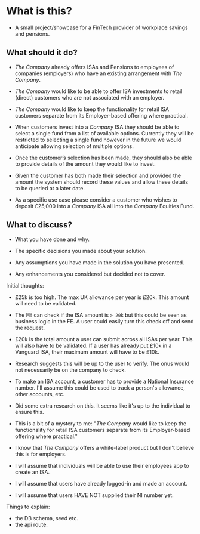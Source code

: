 # What is this?

- A small project/showcase for a FinTech provider of workplace savings and pensions.

## What should it do?

- _The Company_ already offers ISAs and Pensions to employees of companies (employers) who have an existing arrangement with _The Company_.

- _The Company_ would like to be able to offer ISA investments to retail (direct) customers who are not associated with an employer.

- _The Company_ would like to keep the functionality for retail ISA customers separate from its Employer-based offering where practical.

- When customers invest into a _Company_ ISA they should be able to select a single fund from a list of available options. Currently they will be restricted to selecting a single fund however in the future we would anticipate allowing selection of multiple options.

- Once the customer’s selection has been made, they should also be able to provide details of the amount they would like to invest.

- Given the customer has both made their selection and provided the amount the system should record these values and allow these details to be queried at a later date.

- As a specific use case please consider a customer who wishes to deposit £25,000 into a _Company_ ISA all into the _Company_ Equities Fund.

## What to discuss?

- What you have done and why.

- The specific decisions you made about your solution.

- Any assumptions you have made in the solution you have presented.

- Any enhancements you considered but decided not to cover.

Initial thoughts:

- £25k is too high. The max UK allowance per year is £20k. This amount will need to be validated.

- The FE can check if the ISA amount is `> 20k` but this could be seen as business logic in the FE. A user could easily turn this check off and send the request.

- £20k is the total amount a user can submit across all ISAs per year. This will also have to be validated. If a user has already put £10k in a Vanguard ISA, their maximum amount will have to be £10k.

- Research suggests this will be up to the user to verify. The onus would not necessarily be on the company to check.

- To make an ISA account, a customer has to provide a National Insurance number. I'll assume this could be used to track a person's allowance, other accounts, etc.

- Did some extra research on this. It seems like it's up to the individual to ensure this.

- This is a bit of a mystery to me: "_The Company_ would like to keep the functionality for retail ISA customers separate from its Employer-based offering where practical."

- I know that _The Company_ offers a white-label product but I don't believe this is for employers.

- I will assume that individuals will be able to use their employees app to create an ISA.

- I will assume that users have already logged-in and made an account.

- I will assume that users HAVE NOT supplied their NI number yet.

Things to explain:

- the DB schema, seed etc.
- the api route.
